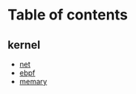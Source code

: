 # Table of contents

## kernel

* [net](README.md)
* [ebpf](kernel/ebpf.md)
* [memary](kernel/memary.md)
